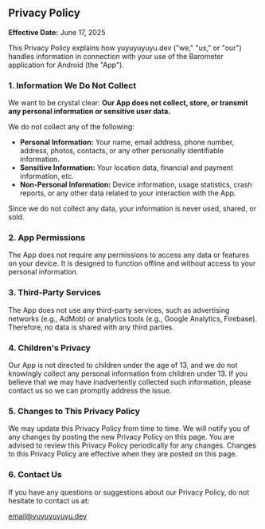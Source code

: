 ## Privacy Policy

**Effective Date:** June 17, 2025

This Privacy Policy explains how yuyuyuyuyu.dev ("we," "us," or "our") handles information in connection with your use of the Barometer application for Android (the "App").

### 1. Information We Do Not Collect

We want to be crystal clear: **Our App does not collect, store, or transmit any personal information or sensitive user data.**

We do not collect any of the following:

* **Personal Information:** Your name, email address, phone number, address, photos, contacts, or any other personally identifiable information.
* **Sensitive Information:** Your location data, financial and payment information, etc.
* **Non-Personal Information:** Device information, usage statistics, crash reports, or any other data related to your interaction with the App.

Since we do not collect any data, your information is never used, shared, or sold.

### 2. App Permissions

The App does not require any permissions to access any data or features on your device. It is designed to function offline and without access to your personal information.

### 3. Third-Party Services

The App does not use any third-party services, such as advertising networks (e.g., AdMob) or analytics tools (e.g., Google Analytics, Firebase). Therefore, no data is shared with any third parties.

### 4. Children's Privacy

Our App is not directed to children under the age of 13, and we do not knowingly collect any personal information from children under 13. If you believe that we may have inadvertently collected such information, please contact us so we can promptly address the issue.

### 5. Changes to This Privacy Policy

We may update this Privacy Policy from time to time. We will notify you of any changes by posting the new Privacy Policy on this page. You are advised to review this Privacy Policy periodically for any changes. Changes to this Privacy Policy are effective when they are posted on this page.

### 6. Contact Us

If you have any questions or suggestions about our Privacy Policy, do not hesitate to contact us at:

email@yuyuyuyuyu.dev

